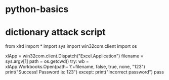 # python-basics
# dictionary attack script

from xlrd import *
import sys
import win32com.client
import os

xlApp = win32com.client.Dispatch("Excel.Application")
filename = sys.argv[1]
path = os.getcwd()
try:
	wb = xlApp.Workbooks.Open(path+'\\'+filename, false, true, none, "123")
	print("Success! Password is: 123")
except:
	print("Incorrect password")
	pass

